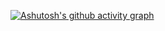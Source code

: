 [![Ashutosh's github activity graph](https://contribution.catsjuice.com/_/0arKes?chart=3dbar&gap=5&scale=1.5&light=1&flatten=2&animation=wave&animation_duration=6&animation_delay=0.06&animation_amplitude=24&animation_frequency=0.1&animation_wave_center=0_3&weeks=30&theme=red&colors=626262,ff001a,dd183d&dark=true)](https://github.com/ashutosh00710/github-readme-activity-graph)

